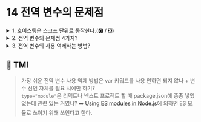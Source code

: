 # 14 전역 변수의 문제점

<details>
<summary> 1.  호이스팅은 스코프 단위로 동작한다.(🅾️ / ❎) </summary>

```
🅾️
저번 장에서 살펴봤던, 함수 레벨 스코프를 지닌 var 키워드로 선언한 변수의 예를 살펴봅시다.

var a =1;

function printBeforeAndAfter(){
    console.log(a);
    var a = 2;
    console.log(a);
}
printBeforeAndAfter();

위의 결과는 undefined과 2를 출력합니다.
변수의 호이스팅에 대해 공부했을 때,
런타임 이전에 자바스크립트는 변수의 선언부를 코드의 최상단으로 끌어올린다고 했습니다.
그렇다면 a는 1이어야 하는게 아닐까요?
이는 전역 스코프에서 선언된 식별자의 동작방식입니다.
식별자는 스코프를 지니는데, 위의 예에서는 함수 레벨 스코프입니다.

따라서 자바스크립트는 함수가 실행되면 가장 먼저 스코프가 생성될 때 함수 내부의 최상단으로 선언된 식별자들을 호이스팅합니다.
```

</details>

<details>
<summary> 2. 전역 변수의 문제점 4가지? </summary>

```
전역 변수는 암묵적 결합(implicit coupling),
긴 생명 주기,
스코프 체인 상에서 종점에 존재한다는 점,
그리고 네임스페이스를 오염할 수 있다는 문제점을 지니고 있습니다.

전역 변수가 어디에서든 참조가 가능하므로, 의도치 않은 재할당, 재선언, 값 변경이 발생할 가능성도 높아집니다.
또한, 메모리 리소스를 차지하고 있는 시간도 길어져 값 변경에 따른 문제를 일으킬 시간도 그만큼 늘어납니다.
전역 변수는 스코프의 최상단, 즉 스코프 체인의 맨 끝에 있으므로, 검색의 속도가 느려집니다.
마지막으로 파일이 분리되어도, 스코프는 공유하는 문제 때문에, 변수나 함수명이 중첩될 가능성이 높아져 오류를 일으킬 수 있습니다.
```

</details>

<details>
<summary> 3. 전역 변수의 사용 억제하는 방법? </summary>

```
전역 변수의 긴 생명 주기, 네임스페이스 오염, 암묵적 결합 등의 문제는 의도치 않은 값 변경, 메모리 낭비, 코드의 혼란을 일으킬 수 있다는 점에서 무분별한 사용을 지양해야 합니다.

전역 변수의 사용 억제 방법에는 즉시 실행 함수 사용, 모듈 패턴 활용, ES6 모듈 활용 등이 있습니다.

즉시 실행 함수는 선언과 동시에 한번만 호출이 가능하므로, 함수 레벨의 스코프가 생깁니다.
따라서 이 함수 내부에서 선언된 변수는 해당 함수의 지역 변수가 됩니다.

모듈 패턴은 부분적으로 객체의 프로퍼티를 감추는 정보 은닉화를 부분적으로 활용한 전역변수의 사용을 억제하는 방법입니다.

var Counter= (function(){
    var num = 0;
    return {
        increase(){
            return ++num;
        },
        decrease(){
            return --num;
        }

    }
}());

// console.log(Counter.num); //undefined
// console.log(Counter.increase()); //1
// console.log(Counter.increase()); //2
// console.log(Counter.decrease()); //1

위의 코드에서 Counter 즉시 실행 함수가 할당되어 있습니다.
지역 변수로 num이 있고, 메서드 increase와 decrease를 지닌 객체를 반환합니다.
여기서, 클로저의 개념이 쓰이고 있는데, num이 선언된 즉시 실행 함수의 스코프는 함수 실행이 종료되면 메모리 회수를 해야하지만,
리턴 값의 메소드가 이를 참조하고 있기 때문에 메모리 해제하지 않습니다.

객체의 변수인 num은 private member, 리턴한 객체는 public member가 됩니다.

마지막으로, ES6의 모듈은 script에 type="module"을 추가하면
파일에 독자적인 모듈 스코프를 제공합니다. 따라서 var로 선언한 변수들이 전역 변수가 되는 문제를 피할 수 있습니다.
```

</details>

## 💭 TMI

> 가장 쉬운 전역 변수 사용 억제 방법은 var 키워드를 사용 안하면 되지 않나 + 변수 선언 자체를 필요 시에만 하기? <br/> `type="module"`은 리액트나 넥스트 프로젝트 할 때 package.json에 종종 넣었었는데 관련 있는 거였나? ➡️ [Using ES modules in Node.js](https://blog.logrocket.com/es-modules-in-node-today/)에 의하면 ES 모듈로 쓰이기 위해 쓰인다고 한다.
